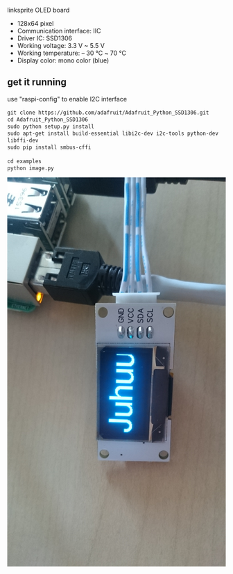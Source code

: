 linksprite OLED board

* 128x64 pixel
* Communication interface: IIC
* Driver IC: SSD1306
* Working voltage: 3.3 V  ~  5.5 V
* Working temperature: – 30 ℃ ~ 70 ℃
* Display color: mono color (blue)



## get it running

use "raspi-config" to enable I2C interface


    git clone https://github.com/adafruit/Adafruit_Python_SSD1306.git
    cd Adafruit_Python_SSD1306
    sudo python setup.py install
    sudo apt-get install build-essential libi2c-dev i2c-tools python-dev libffi-dev
    sudo pip install smbus-cffi
    
    cd examples
    python image.py



![image](pic1.JPG)
